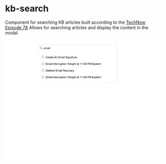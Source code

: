 kb-search
===============================================
Component for searching KB articles built according to the [TechNow Episode 78](https://youtu.be/CdFnaYehZPQ)
Allows for searching articles and display the content in the modal


![](kb-search.gif)

